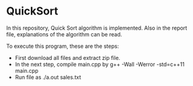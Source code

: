 # QuickSort
 In this repository, Quick Sort algorithm is implemented. Also in the report file, explanations of the algorithm can be read. 
 
 To execute this program, these are the steps:
 
 * First download all files and extract zip file.
 * In the next step, compile main.cpp by g++ -Wall -Werror -std=c++11 main.cpp
* Run file as ./a.out sales.txt
